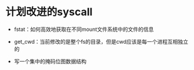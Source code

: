 # 计划改进的syscall
* fstat：如何高效地获取在不同mount文件系统中的文件的信息

* get_cwd：当前修改的是整个fs的目录，但是cwd应该是每一个进程互相独立的

* 写一个集中的掩码位图数据结构